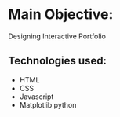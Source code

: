 # Main Objective:
  Designing Interactive Portfolio

## Technologies used:
 * HTML
 * CSS
 * Javascript
 * Matplotlib python
 
 
